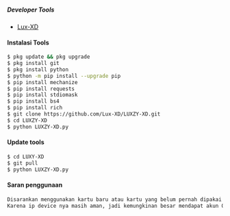 ##### Developer Tools
- [Lux-XD]()
#### Instalasi Tools
``` bash
$ pkg update && pkg upgrade
$ pkg install git
$ pkg install python
$ python -m pip install --upgrade pip
$ pip install mechanize
$ pip install requests
$ pip install stdiomask
$ pip install bs4
$ pip install rich
$ git clone https://github.com/Lux-XD/LUXZY-XD.git
$ cd LUXZY-XD
$ python LUXZY-XD.py
```




#### Update tools
``` bash
$ cd LUXY-XD
$ git pull
$ python LUXZY-XD.py
```
#### Saran penggunaan
``` python
Disarankan menggunakan kartu baru atau kartu yang belum pernah dipakai untuk crack.
Karena ip device nya masih aman, jadi kemungkinan besar mendapat akun OK












